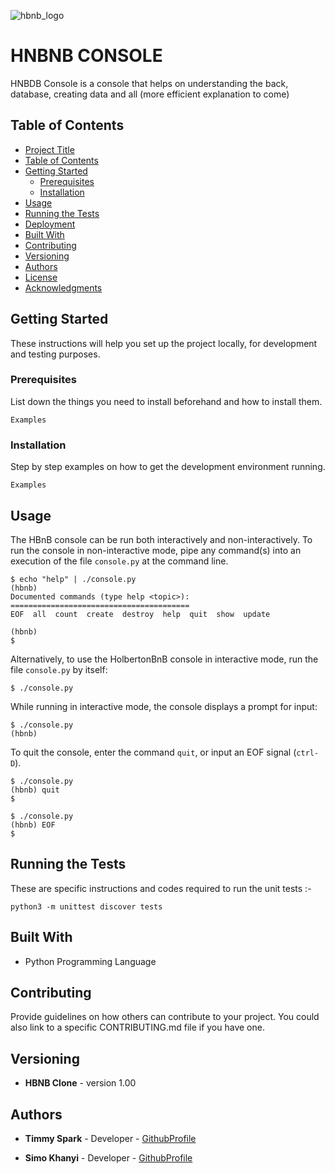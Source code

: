 ![hbnb_logo](https://user-images.githubusercontent.com/111706856/218246185-8578fd32-ae95-434d-beff-91a772aa2142.png)

# HNBNB CONSOLE

HNBDB Console is a console that helps on understanding the back, database, creating data and all (more efficient explanation to come)

## Table of Contents

- [Project Title](#hnbnb-console)
- [Table of Contents](#table-of-contents)
- [Getting Started](#getting-started)
  - [Prerequisites](#prerequisites)
  - [Installation](#installation)
- [Usage](#usage)
- [Running the Tests](#running-the-tests)
- [Deployment](#deployment)
- [Built With](#built-with)
- [Contributing](#contributing)
- [Versioning](#versioning)
- [Authors](#authors)
- [License](#license)
- [Acknowledgments](#acknowledgments)

## Getting Started

These instructions will help you set up the project locally, for development and testing purposes.

### Prerequisites

List down the things you need to install beforehand and how to install them.

```
Examples
```

### Installation

Step by step examples on how to get the development environment running.

```
Examples
```

## Usage
The HBnB console can be run both interactively and non-interactively. 
To run the console in non-interactive mode, pipe any command(s) into an execution 
of the file `console.py` at the command line.

```
$ echo "help" | ./console.py
(hbnb) 
Documented commands (type help <topic>):
========================================
EOF  all  count  create  destroy  help  quit  show  update

(hbnb) 
$
```

Alternatively, to use the HolbertonBnB console in interactive mode, run the 
file `console.py` by itself:

```
$ ./console.py
```

While running in interactive mode, the console displays a prompt for input:

```
$ ./console.py
(hbnb) 
```

To quit the console, enter the command `quit`, or input an EOF signal 
(`ctrl-D`).

```
$ ./console.py
(hbnb) quit
$
```

```
$ ./console.py
(hbnb) EOF
$
```

## Running the Tests

These are specific instructions and codes required to run the unit tests :-

```
python3 -m unittest discover tests
```


## Built With

- Python Programming Language

## Contributing

Provide guidelines on how others can contribute to your project. You could also link to a specific CONTRIBUTING.md file if you have one.

## Versioning

- **HBNB Clone** - version 1.00

## Authors

- **Timmy Spark** - Developer - [GithubProfile](https://github.com/timmySpark)

- **Simo Khanyi** - Developer - [GithubProfile](https://github.com/simokhanyi)

